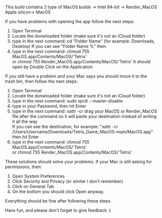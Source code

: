 This build contains 2 type of MacOS builds -> Intel 64-bit -> Render_MacOS<br>
                                              Apple silicon-> MacOS
  
If you have problems with opening the app follow the next steps:

1. Open Terminal
2. Locate the donwloaded folder (make sure it's not an iCloud folder)
3. type in the next command: cd "Folder Name" (for example: Downloads, Desktop)
If you can see "Folder Name %" then
4. type in the next command: chmod 755 MacOS.app/Contents/MacOS/'Tetris'<br>
                       or    chmod 755 Render_MacOS.app/Contents/MacOS/'Tetris'
It should open by Double Click on the Application

If you still have a problem and your Mac says you should move it to the trash bin, then follow the next steps:

1. Open Terminal
2. Locate the donwloaded folder (make sure it's not an iCloud folder)
3. type in the next command: sudo spctl --master-disable
4. type in your Password, then hit Enter
5. type in the next command: xattr -cr
   drag your MacOS or Render_MacOS file after the command so it will paste your destination instead of writing it all the way<br>
   If you can see the destination, for example: "xattr -cr /Users/Username/Downloads/Tetris_Game_MacOS-main/MacOS.app" then hit Enter
6. type in the next command: chmod 755 MacOS.app/Contents/MacOS/'Tetris'<br>
                       or    chmod 755 Render_MacOS.app/Contents/MacOS/'Tetris'

These solutions should solve your problems. If your Mac is still asking for permissions, then:
1. Open System Preferences
2. Click Security and Privacy (or similar I don't remember)
3. Click on General Tab
4. On the bottom you should click Open anyway.

Everything should be fine after following these steps.

Have fun, and please don't forget to give feedback :)
